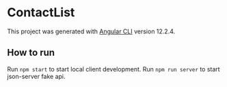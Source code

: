 # ContactList

This project was generated with [Angular CLI](https://github.com/angular/angular-cli) version 12.2.4.

## How to run

Run `npm start` to start local client development.
Run `npm run server` to start json-server fake api.

